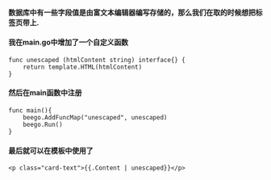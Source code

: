 #### 数据库中有一些字段值是由富文本编辑器编写存储的，那么我们在取的时候想把标签页带上.
#### 我在main.go中增加了一个自定义函数
```
func unescaped (htmlContent string) interface{} {
	return template.HTML(htmlContent)
}
```
#### 然后在main函数中注册
```
func main(){
	beego.AddFuncMap("unescaped", unescaped)
	beego.Run()
}
```
#### 最后就可以在模板中使用了
```
<p class="card-text">{{.Content | unescaped}}</p>
```
